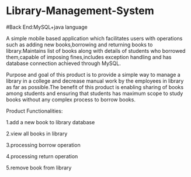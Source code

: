 # Library-Management-System
#Back End:MySQL+java language
 
A simple mobile based application which facilitates users with operations such as adding new books,borrowing and returning books to library.Maintains list of books along with details of students who borrowed them,capable of imposing fines,includes exception handling and has database connection achieved through MySQL. 

Purpose and goal of this product is to provide a simple way to manage a library in a college and decrease manual work by the employees in library as far as possible.The benefit of this product is enabling sharing of  books among students and ensuring that students has maximum scope to study books without any complex process to borrow books.

Product Functionalities:

1.add a new book to library database 

2.view all books in library 

3.processing borrow operation 

4.processing return operation 

5.remove book from library 
